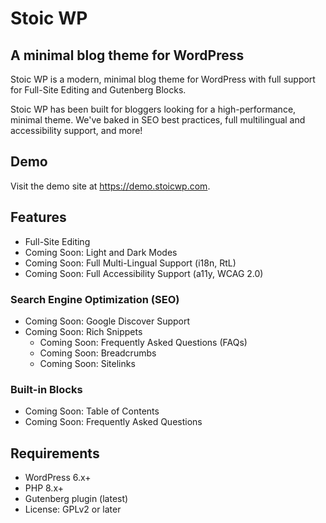 # Stoic WP
## A minimal blog theme for WordPress
Stoic WP is a modern, minimal blog theme for WordPress with full support for Full-Site Editing and Gutenberg Blocks.

Stoic WP has been built for bloggers looking for a high-performance, minimal theme. We've baked in SEO best practices, full multilingual and accessibility support, and more!

## Demo
Visit the demo site at https://demo.stoicwp.com.

## Features
- Full-Site Editing
- Coming Soon: Light and Dark Modes
- Coming Soon: Full Multi-Lingual Support (i18n, RtL)
- Coming Soon: Full Accessibility Support (a11y, WCAG 2.0)

### Search Engine Optimization (SEO)
- Coming Soon: Google Discover Support
- Coming Soon: Rich Snippets
    - Coming Soon: Frequently Asked Questions (FAQs)
    - Coming Soon: Breadcrumbs
    - Coming Soon: Sitelinks

### Built-in Blocks
- Coming Soon: Table of Contents
- Coming Soon: Frequently Asked Questions

## Requirements
- WordPress 6.x+
- PHP 8.x+
- Gutenberg plugin (latest)
- License: GPLv2 or later
